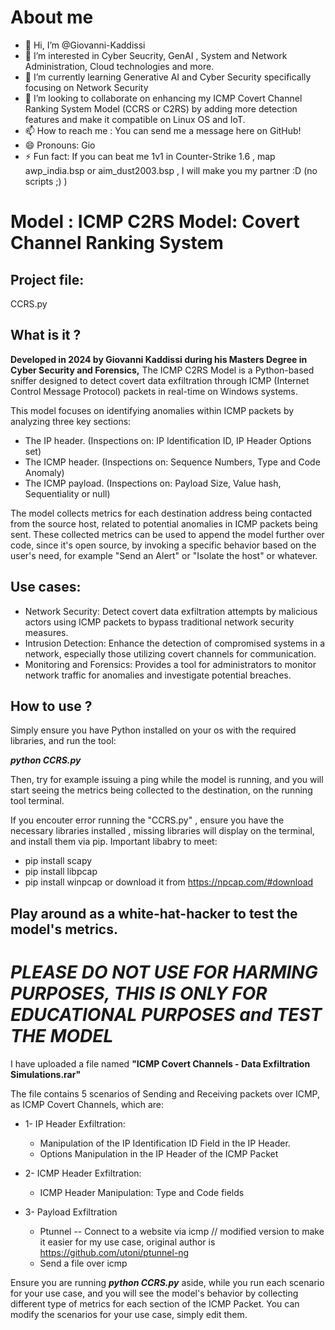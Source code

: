 # About me
- 👋 Hi, I’m @Giovanni-Kaddissi
- 👀 I’m interested in Cyber Seucrity, GenAI , System and Network Administration, Cloud technologies and more.
- 🌱 I’m currently learning Generative AI and Cyber Security specifically focusing on Network Security
- 💞️ I’m looking to collaborate on enhancing my ICMP Covert Channel Ranking System Model (CCRS or C2RS) by adding more detection features and make it compatible on Linux OS and IoT.
- 📫 How to reach me : You can send me a message here on GitHub!
- 😄 Pronouns: Gio
- ⚡ Fun fact: If you can beat me 1v1 in Counter-Strike 1.6 , map awp_india.bsp or aim_dust2003.bsp , I will make you my partner :D (no scripts ;) )



# Model : ICMP C2RS Model: Covert Channel Ranking System

## Project file:
CCRS.py


## What is it ? 
**Developed in 2024 by Giovanni Kaddissi during his Masters Degree in Cyber Security and Forensics,** The ICMP C2RS Model is a Python-based sniffer designed to detect covert data exfiltration through ICMP (Internet Control Message Protocol) packets in real-time on Windows systems.


This model focuses on identifying anomalies within ICMP packets by analyzing three key sections: 
- The IP header. (Inspections on: IP Identification ID, IP Header Options set)
- The ICMP header. (Inspections on: Sequence Numbers, Type and Code Anomaly)
- The ICMP payload. (Inspections on: Payload Size, Value hash, Sequentiality or null)

The model collects metrics for each destination address being contacted from the source host, related to potential anomalies in ICMP packets being sent.
These collected metrics can be used to append the model further over code, since it's open source, by invoking a specific behavior based on the user's need, for example "Send an Alert" or "Isolate the host" or whatever.


## Use cases:
- Network Security: Detect covert data exfiltration attempts by malicious actors using ICMP packets to bypass traditional network security measures.
- Intrusion Detection: Enhance the detection of compromised systems in a network, especially those utilizing covert channels for communication.
- Monitoring and Forensics: Provides a tool for administrators to monitor network traffic for anomalies and investigate potential breaches.

## How to use ?
Simply ensure you have Python installed on your os with the required libraries, and run the tool:

**_python CCRS.py_**


Then, try for example issuing a ping while the model is running, and you will start seeing the metrics being collected to the destination, on the running tool terminal.


If you encouter error running the "CCRS.py" , ensure you have the necessary libraries installed , missing libraries will display on the terminal, and install them via pip.
Important libabry to meet:
- pip install scapy
- pip install libpcap
- pip install winpcap or download it from https://npcap.com/#download




## Play around as a white-hat-hacker to test the model's metrics.

***PLEASE DO NOT USE FOR HARMING PURPOSES, THIS IS ONLY FOR EDUCATIONAL PURPOSES and TEST THE MODEL***
======================================================================================================

I have uploaded a file named **"ICMP Covert Channels - Data Exfiltration Simulations.rar"**

The file contains 5 scenarios of Sending and Receiving packets over ICMP, as ICMP Covert Channels, which are:
- 1- IP Header Exfiltration:
	- Manipulation of the IP Identification ID Field in the IP Header.
	- Options Manipulation in the IP Header of the ICMP Packet


- 2- ICMP Header Exfiltration:
	 - ICMP Header Manipulation: Type and Code fields

- 3- Payload Exfiltration
	- Ptunnel -- Connect to a website via icmp // modified version to make it easier for my use case, original author is https://github.com/utoni/ptunnel-ng
	- Send a file over icmp


Ensure you are running **_python CCRS.py_** aside, while you run each scenario for your use case, and you will see the model's behavior by collecting different type of metrics for each section of the ICMP Packet. You can modify the scenarios for your use case, simply edit them.




